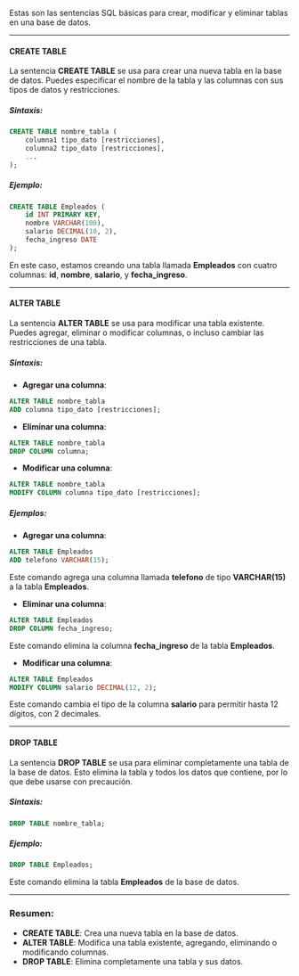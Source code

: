 
Estas son las sentencias SQL básicas para crear, modificar y eliminar tablas en una base de datos.

---

#### **CREATE TABLE**

La sentencia **CREATE TABLE** se usa para crear una nueva tabla en la base de datos. Puedes especificar el nombre de la tabla y las columnas con sus tipos de datos y restricciones.

##### Sintaxis:

```sql
CREATE TABLE nombre_tabla (
    columna1 tipo_dato [restricciones],
    columna2 tipo_dato [restricciones],
    ...
);
```

##### Ejemplo:

```sql
CREATE TABLE Empleados (
    id INT PRIMARY KEY,
    nombre VARCHAR(100),
    salario DECIMAL(10, 2),
    fecha_ingreso DATE
);
```

En este caso, estamos creando una tabla llamada **Empleados** con cuatro columnas: **id**, **nombre**, **salario**, y **fecha_ingreso**.

---

#### **ALTER TABLE**

La sentencia **ALTER TABLE** se usa para modificar una tabla existente. Puedes agregar, eliminar o modificar columnas, o incluso cambiar las restricciones de una tabla.

##### Sintaxis:

- **Agregar una columna**:

```sql
ALTER TABLE nombre_tabla
ADD columna tipo_dato [restricciones];
```

- **Eliminar una columna**:

```sql
ALTER TABLE nombre_tabla
DROP COLUMN columna;
```

- **Modificar una columna**:

```sql
ALTER TABLE nombre_tabla
MODIFY COLUMN columna tipo_dato [restricciones];
```

##### Ejemplos:

- **Agregar una columna**:

```sql
ALTER TABLE Empleados
ADD telefono VARCHAR(15);
```

Este comando agrega una columna llamada **telefono** de tipo **VARCHAR(15)** a la tabla **Empleados**.

- **Eliminar una columna**:

```sql
ALTER TABLE Empleados
DROP COLUMN fecha_ingreso;
```

Este comando elimina la columna **fecha_ingreso** de la tabla **Empleados**.

- **Modificar una columna**:

```sql
ALTER TABLE Empleados
MODIFY COLUMN salario DECIMAL(12, 2);
```

Este comando cambia el tipo de la columna **salario** para permitir hasta 12 dígitos, con 2 decimales.

---

#### **DROP TABLE**

La sentencia **DROP TABLE** se usa para eliminar completamente una tabla de la base de datos. Esto elimina la tabla y todos los datos que contiene, por lo que debe usarse con precaución.

##### Sintaxis:

```sql
DROP TABLE nombre_tabla;
```

##### Ejemplo:

```sql
DROP TABLE Empleados;
```

Este comando elimina la tabla **Empleados** de la base de datos.

---

### Resumen:

- **CREATE TABLE**: Crea una nueva tabla en la base de datos.
- **ALTER TABLE**: Modifica una tabla existente, agregando, eliminando o modificando columnas.
- **DROP TABLE**: Elimina completamente una tabla y sus datos.